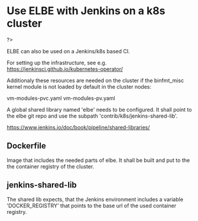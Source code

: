 Use ELBE with Jenkins on a k8s cluster
======================================

<?
# SPDX-License-Identifier: GPL-3.0-or-later
# SPDX-FileCopyrightText: Manuel Traut <manuel.traut@mt.com>
?>

ELBE can also be used on a Jenkins/k8s based CI.

For setting up the infrastructure, see e.g.
https://jenkinsci.github.io/kubernetes-operator/

Additionaly these resources are needed on the cluster if
the binfmt_misc kernel module is not loaded by default in
the cluster nodes:

vm-modules-pvc.yaml
vm-modules-pv.yaml

A global shared library named 'elbe' needs to be configured.
It shall point to the elbe git repo and use the subpath
'contrib/k8s/jenkins-shared-lib'.

https://www.jenkins.io/doc/book/pipeline/shared-libraries/

Dockerfile
----------
Image that includes the needed parts of elbe.
It shall be built and put to the the container registry of the cluster.

jenkins-shared-lib
------------------
The shared lib expects, that the Jenkins environment includes
a variable 'DOCKER_REGISTRY' that points to the base url of the
used container registry.


